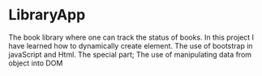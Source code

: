 # LibraryApp
The book library where one can track the status of books.
In this project I have learned how to dynamically create element.
The use of bootstrap in javaScript and Html.
The special part;
The use of manipulating data from object into DOM